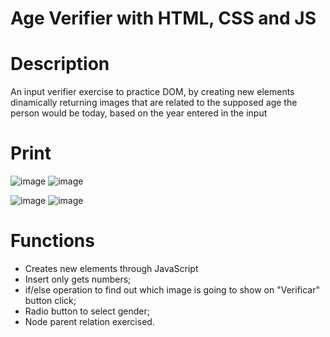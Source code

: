 # Age Verifier with HTML, CSS and JS
	
# Description

An input verifier exercise to practice DOM, by creating new elements dinamically returning images that are related to the supposed age the person would be today, based on the year entered in the input

# Print

![image](https://user-images.githubusercontent.com/86390899/159720825-a657b360-4438-4591-bcc6-58c610480d8b.png) ![image](https://user-images.githubusercontent.com/86390899/159721053-00511575-8726-43d8-a052-53f7fd423d5f.png)


![image](https://user-images.githubusercontent.com/86390899/159720910-87522cf3-2879-494c-a6ff-c7cd57e34080.png) ![image](https://user-images.githubusercontent.com/86390899/159721004-7225d9f3-161e-4d63-9149-d23c61cbf624.png)



# Functions

* Creates new elements through JavaScript
* Insert only gets numbers;
* if/else operation to find out which image is going to show on "Verificar" button click;
* Radio button to select gender;
* Node parent relation exercised.

